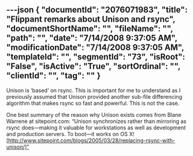 ---json
{
  "documentId": "2076071983",
  "title": "Flippant remarks about Unison and rsync",
  "documentShortName": "",
  "fileName": "",
  "path": "",
  "date": "7/14/2008 9:37:05 AM",
  "modificationDate": "7/14/2008 9:37:05 AM",
  "templateId": "",
  "segmentId": "73",
  "isRoot": "False",
  "isActive": "True",
  "sortOrdinal": "",
  "clientId": "",
  "tag": ""
}
---

Unison is ‘based’ on rsync. This is important for me to understand as I previously assumed that Unison provided another sub-file differencing algorithm that makes rsync so fast and powerful. This is not the case.

One best summary of the reason why Unison exists comes from Blane Warrene at sitepoint.com: “Unison synchronizes rather than mirroring as rsync does—making it valuable for workstations as well as development and production servers. To boot—it works on OS X! [http://www.sitepoint.com/blogs/2005/03/28/replacing-rsync-with-unison/]”
